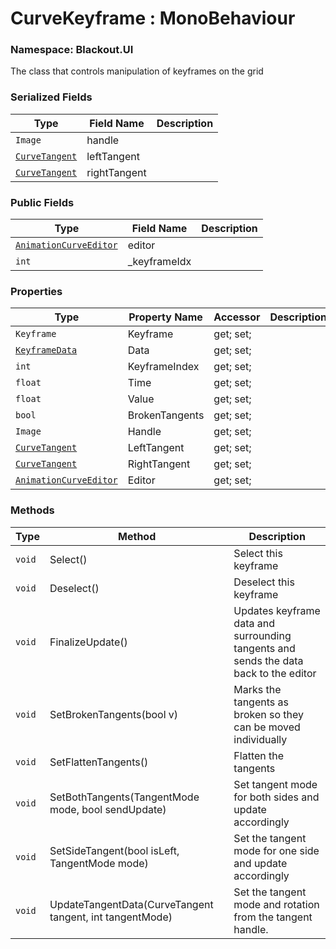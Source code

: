 # CurveKeyframe : MonoBehaviour
### Namespace: Blackout.UI


The class that controls manipulation of keyframes on the grid


 ### Serialized Fields

 | Type | Field Name | Description |
| --- | --- | --- |
| `Image` | handle |  |
| [`CurveTangent`](CurveTangent.md) | leftTangent |  |
| [`CurveTangent`](CurveTangent.md) | rightTangent |  |


 ### Public Fields

 | Type | Field Name | Description |
| --- | --- | --- |
| [`AnimationCurveEditor`](../AnimationCurveEditor.md) | editor |  |
| `int` | _keyframeIdx |  |


 ### Properties
| Type | Property Name | Accessor | Description |
| --- | --- | --- | --- |
 | `Keyframe` | Keyframe | get; set;  |  |
 | [`KeyframeData`](../Data/KeyframeData.md) | Data | get; set;  |  |
 | `int` | KeyframeIndex | get; set;  |  |
 | `float` | Time | get; set;  |  |
 | `float` | Value | get; set;  |  |
 | `bool` | BrokenTangents | get; set;  |  |
 | `Image` | Handle | get; set;  |  |
 | [`CurveTangent`](CurveTangent.md) | LeftTangent | get; set;  |  |
 | [`CurveTangent`](CurveTangent.md) | RightTangent | get; set;  |  |
 | [`AnimationCurveEditor`](../AnimationCurveEditor.md) | Editor | get; set;  |  |

 ### Methods
| Type | Method | Description |
| --- | --- | --- |
| `void` | Select() | Select this keyframe |
| `void` | Deselect() | Deselect this keyframe |
| `void` | FinalizeUpdate() | Updates keyframe data and surrounding tangents and sends the data back to the editor |
| `void` | SetBrokenTangents(bool v) | Marks the tangents as broken so they can be moved individually |
| `void` | SetFlattenTangents() | Flatten the tangents |
| `void` | SetBothTangents(TangentMode mode, bool sendUpdate) | Set tangent mode for both sides and update accordingly |
| `void` | SetSideTangent(bool isLeft, TangentMode mode) | Set the tangent mode for one side and update accordingly |
| `void` | UpdateTangentData(CurveTangent tangent, int tangentMode) | Set the tangent mode and rotation from the tangent handle. |
